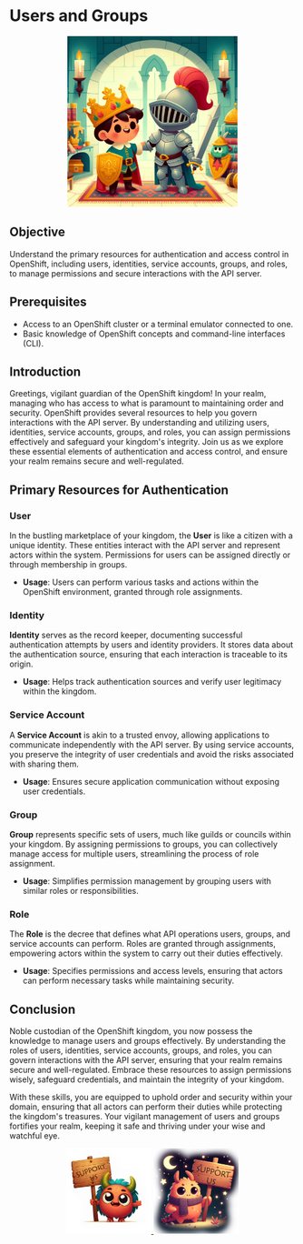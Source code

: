 # Users and Groups

<div style="text-align:center;">
  <img src="https://github.com/Vitrua/images/blob/main/openshift/usersgroups.jpg?raw=true" alt="users_groups" width="300" height="300">
</div>

## Objective

Understand the primary resources for authentication and access control in OpenShift, including users, identities, service accounts, groups, and roles, to manage permissions and secure interactions with the API server.

## Prerequisites

- Access to an OpenShift cluster or a terminal emulator connected to one.
- Basic knowledge of OpenShift concepts and command-line interfaces (CLI).

## Introduction

Greetings, vigilant guardian of the OpenShift kingdom! In your realm, managing who has access to what is paramount to maintaining order and security. OpenShift provides several resources to help you govern interactions with the API server. By understanding and utilizing users, identities, service accounts, groups, and roles, you can assign permissions effectively and safeguard your kingdom's integrity. Join us as we explore these essential elements of authentication and access control, and ensure your realm remains secure and well-regulated.

## Primary Resources for Authentication

### User

In the bustling marketplace of your kingdom, the **User** is like a citizen with a unique identity. These entities interact with the API server and represent actors within the system. Permissions for users can be assigned directly or through membership in groups.

- **Usage**: Users can perform various tasks and actions within the OpenShift environment, granted through role assignments.

### Identity

**Identity** serves as the record keeper, documenting successful authentication attempts by users and identity providers. It stores data about the authentication source, ensuring that each interaction is traceable to its origin.

- **Usage**: Helps track authentication sources and verify user legitimacy within the kingdom.

### Service Account

A **Service Account** is akin to a trusted envoy, allowing applications to communicate independently with the API server. By using service accounts, you preserve the integrity of user credentials and avoid the risks associated with sharing them.

- **Usage**: Ensures secure application communication without exposing user credentials.

### Group

**Group** represents specific sets of users, much like guilds or councils within your kingdom. By assigning permissions to groups, you can collectively manage access for multiple users, streamlining the process of role assignment.

- **Usage**: Simplifies permission management by grouping users with similar roles or responsibilities.

### Role

The **Role** is the decree that defines what API operations users, groups, and service accounts can perform. Roles are granted through assignments, empowering actors within the system to carry out their duties effectively.

- **Usage**: Specifies permissions and access levels, ensuring that actors can perform necessary tasks while maintaining security.

## Conclusion

Noble custodian of the OpenShift kingdom, you now possess the knowledge to manage users and groups effectively. By understanding the roles of users, identities, service accounts, groups, and roles, you can govern interactions with the API server, ensuring that your realm remains secure and well-regulated. Embrace these resources to assign permissions wisely, safeguard credentials, and maintain the integrity of your kingdom.

With these skills, you are equipped to uphold order and security within your domain, ensuring that all actors can perform their duties while protecting the kingdom's treasures. Your vigilant management of users and groups fortifies your realm, keeping it safe and thriving under your wise and watchful eye.

<div style="text-align:center;">
  <a href="https://patreon.com/Vitrua">
    <img src="https://github.com/Vitrua/images/blob/main/others/supportmonlight.png?raw=true#only-light" alt="support" width="150" height="150">
    <img src="https://github.com/Vitrua/images/blob/main/others/supportmon.png?raw=true#only-dark" alt="support" width="150" height="150">
  </a>
</div>

